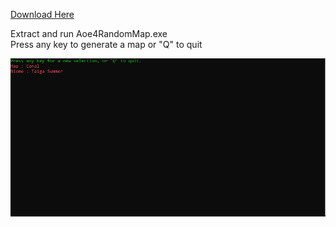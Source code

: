 [Download Here](https://github.com/horse4lunch/Aoe4RandomMap/releases/download/V1.0.0/Aoe4RandomMap.zip)  
  
Extract and run Aoe4RandomMap.exe  
Press any key to generate a map or "Q" to quit
  
![alt text](https://github.com/horse4lunch/Aoe4RandomMap/blob/master/aoe4pic.PNG)
